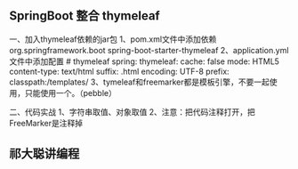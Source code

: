 
## SpringBoot 整合 thymeleaf

一、加入thymeleaf依赖的jar包
	1、pom.xml文件中添加依赖
		<dependency>
			<groupId>org.springframework.boot</groupId>
			<artifactId>spring-boot-starter-thymeleaf</artifactId>
		</dependency>
	2、application.yml 文件中添加配置
		# thymeleaf
		spring:
		  thymeleaf:
		    cache: false
		    mode: HTML5
		    content-type: text/html
		    suffix: .html
		    encoding: UTF-8
		    prefix: classpath:/templates/
    3、tymeleaf和freemarker都是模板引擎，不要一起使用，只能使用一个。（pebble）
    
二、代码实战
	1、字符串取值、对象取值
	2、注意：把代码注释打开，把FreeMarker是注释掉


## 祁大聪讲编程

